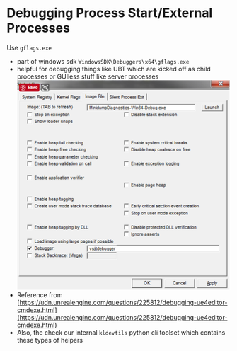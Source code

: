 # Debugging Process Start/External Processes

Use `gflags.exe`

- part of windows sdk `WindowsSDK\Debuggers\x64\gflags.exe`
- helpful for debugging things like UBT which are kicked off as child processes or GUIless stuff like server processes
  ![](../_assets/generaldebug_dbg-external-process.png)
- Reference from [https://udn.unrealengine.com/questions/225812/debugging-ue4editor-cmdexe.html](https://udn.unrealengine.com/questions/225812/debugging-ue4editor-cmdexe.html)
- Also, the check our internal `kldevtils` python cli toolset which contains these types of helpers
